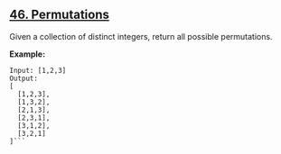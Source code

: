 ## [46. Permutations](https://leetcode.com/problems/permutations/)

Given a collection of distinct integers, return all possible permutations.

**Example:**

````
Input: [1,2,3]
Output:
[
  [1,2,3],
  [1,3,2],
  [2,1,3],
  [2,3,1],
  [3,1,2],
  [3,2,1]
]```
````
